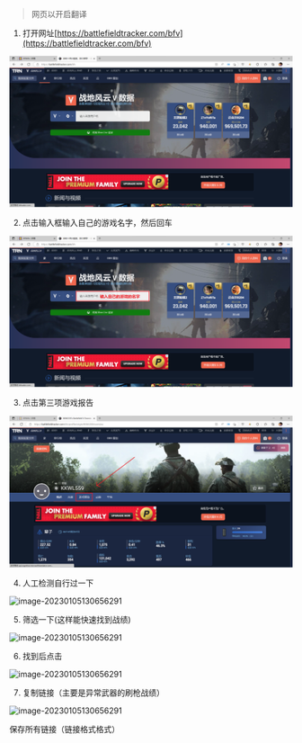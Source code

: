 > 网页以开启翻译

1. 打开网址[https://battlefieldtracker.com/bfv](https://battlefieldtracker.com/bfv)

![1](./_images/bfban/1.png)

2. 点击输入框输入自己的游戏名字，然后回车

![2](_images/bfban/2.png)

3. 点击第三项游戏报告

![image-20230105130656291](../_images/bfban/3.png)

4. 人工检测自行过一下

![image-20230105130656291](C:\Users\21006\Desktop\DOCS\_images\4.png)

5. 筛选一下(这样能快速找到战绩)

![image-20230105130656291](C:\Users\21006\Desktop\DOCS\_images\7.png)

6. 找到后点击

![image-20230105130656291](C:\Users\21006\Desktop\DOCS\_images\5.png)

7. 复制链接（主要是异常武器的刷枪战绩）

![image-20230105130656291](C:\Users\21006\Desktop\DOCS\_images\6.png)

保存所有链接（链接格式格式）
